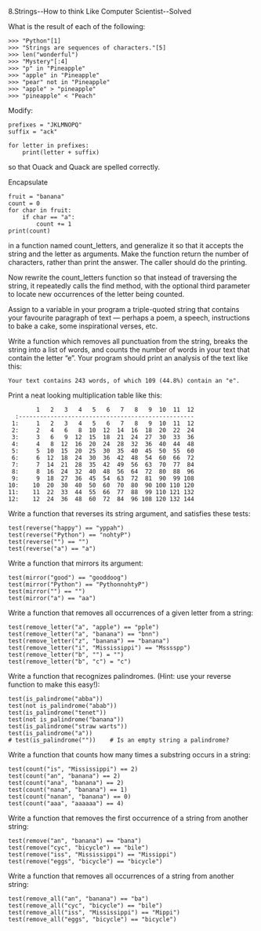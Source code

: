 8.Strings--How to think Like Computer Scientist--Solved

What is the result of each of the following:

    >>> "Python"[1]
    >>> "Strings are sequences of characters."[5]
    >>> len("wonderful")
    >>> "Mystery"[:4]
    >>> "p" in "Pineapple"
    >>> "apple" in "Pineapple"
    >>> "pear" not in "Pineapple"
    >>> "apple" > "pineapple"
    >>> "pineapple" < "Peach"

Modify:

    prefixes = "JKLMNOPQ"
    suffix = "ack"

    for letter in prefixes:
        print(letter + suffix)

so that Ouack and Quack are spelled correctly.

Encapsulate

    fruit = "banana"
    count = 0
    for char in fruit:
        if char == "a":
            count += 1
    print(count)

in a function named count_letters, and generalize it so that it accepts the string and the letter as arguments. Make the function return the number of characters, rather than print the answer. The caller should do the printing.

Now rewrite the count_letters function so that instead of traversing the string, it repeatedly calls the find method, with the optional third parameter to locate new occurrences of the letter being counted.

Assign to a variable in your program a triple-quoted string that contains your favourite paragraph of text — perhaps a poem, a speech, instructions to bake a cake, some inspirational verses, etc.

Write a function which removes all punctuation from the string, breaks the string into a list of words, and counts the number of words in your text that contain the letter “e”. Your program should print an analysis of the text like this:

    Your text contains 243 words, of which 109 (44.8%) contain an "e".

Print a neat looking multiplication table like this:

            1   2   3   4   5   6   7   8   9  10  11  12
      :--------------------------------------------------
     1:     1   2   3   4   5   6   7   8   9  10  11  12
     2:     2   4   6   8  10  12  14  16  18  20  22  24
     3:     3   6   9  12  15  18  21  24  27  30  33  36
     4:     4   8  12  16  20  24  28  32  36  40  44  48
     5:     5  10  15  20  25  30  35  40  45  50  55  60
     6:     6  12  18  24  30  36  42  48  54  60  66  72
     7:     7  14  21  28  35  42  49  56  63  70  77  84
     8:     8  16  24  32  40  48  56  64  72  80  88  96
     9:     9  18  27  36  45  54  63  72  81  90  99 108
    10:    10  20  30  40  50  60  70  80  90 100 110 120
    11:    11  22  33  44  55  66  77  88  99 110 121 132
    12:    12  24  36  48  60  72  84  96 108 120 132 144

Write a function that reverses its string argument, and satisfies these tests:


    test(reverse("happy") == "yppah")
    test(reverse("Python") == "nohtyP")
    test(reverse("") == "")
    test(reverse("a") == "a")

Write a function that mirrors its argument:


    test(mirror("good") == "gooddoog")
    test(mirror("Python") == "PythonnohtyP")
    test(mirror("") == "")
    test(mirror("a") == "aa")

Write a function that removes all occurrences of a given letter from a string:


    test(remove_letter("a", "apple") == "pple")
    test(remove_letter("a", "banana") == "bnn")
    test(remove_letter("z", "banana") == "banana")
    test(remove_letter("i", "Mississippi") == "Msssspp")
    test(remove_letter("b", "") = "")
    test(remove_letter("b", "c") = "c")

Write a function that recognizes palindromes. (Hint: use your reverse function to make this easy!):


    test(is_palindrome("abba"))
    test(not is_palindrome("abab"))
    test(is_palindrome("tenet"))
    test(not is_palindrome("banana"))
    test(is_palindrome("straw warts"))
    test(is_palindrome("a"))
    # test(is_palindrome(""))    # Is an empty string a palindrome?

Write a function that counts how many times a substring occurs in a string:

  

    test(count("is", "Mississippi") == 2)
    test(count("an", "banana") == 2)
    test(count("ana", "banana") == 2)
    test(count("nana", "banana") == 1)
    test(count("nanan", "banana") == 0)
    test(count("aaa", "aaaaaa") == 4)

Write a function that removes the first occurrence of a string from another string:

   
    test(remove("an", "banana") == "bana")
    test(remove("cyc", "bicycle") == "bile")
    test(remove("iss", "Mississippi") == "Missippi")
    test(remove("eggs", "bicycle") == "bicycle")

Write a function that removes all occurrences of a string from another string:

   
    test(remove_all("an", "banana") == "ba")
    test(remove_all("cyc", "bicycle") == "bile")
    test(remove_all("iss", "Mississippi") == "Mippi")
    test(remove_all("eggs", "bicycle") == "bicycle")
